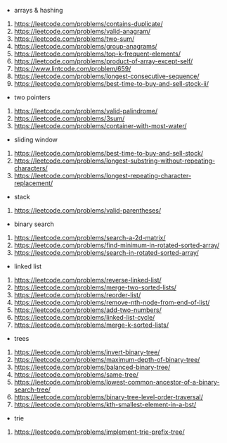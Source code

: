 * arrays & hashing
1. https://leetcode.com/problems/contains-duplicate/
2. https://leetcode.com/problems/valid-anagram/
3. https://leetcode.com/problems/two-sum/
4. https://leetcode.com/problems/group-anagrams/
5. https://leetcode.com/problems/top-k-frequent-elements/
6. https://leetcode.com/problems/product-of-array-except-self/
7. https://www.lintcode.com/problem/659/
8. https://leetcode.com/problems/longest-consecutive-sequence/
9. https://leetcode.com/problems/best-time-to-buy-and-sell-stock-ii/

* two pointers
1. https://leetcode.com/problems/valid-palindrome/
2. https://leetcode.com/problems/3sum/
3. https://leetcode.com/problems/container-with-most-water/

* sliding window
1. https://leetcode.com/problems/best-time-to-buy-and-sell-stock/
2. https://leetcode.com/problems/longest-substring-without-repeating-characters/
3. https://leetcode.com/problems/longest-repeating-character-replacement/

* stack
1. https://leetcode.com/problems/valid-parentheses/

* binary search
1. https://leetcode.com/problems/search-a-2d-matrix/
2. https://leetcode.com/problems/find-minimum-in-rotated-sorted-array/
3. https://leetcode.com/problems/search-in-rotated-sorted-array/

* linked list
1. https://leetcode.com/problems/reverse-linked-list/
2. https://leetcode.com/problems/merge-two-sorted-lists/
3. https://leetcode.com/problems/reorder-list/
4. https://leetcode.com/problems/remove-nth-node-from-end-of-list/
5. https://leetcode.com/problems/add-two-numbers/
6. https://leetcode.com/problems/linked-list-cycle/
7. https://leetcode.com/problems/merge-k-sorted-lists/

* trees
1. https://leetcode.com/problems/invert-binary-tree/
2. https://leetcode.com/problems/maximum-depth-of-binary-tree/
3. https://leetcode.com/problems/balanced-binary-tree/
4. https://leetcode.com/problems/same-tree/
5. https://leetcode.com/problems/lowest-common-ancestor-of-a-binary-search-tree/
6. https://leetcode.com/problems/binary-tree-level-order-traversal/
7. https://leetcode.com/problems/kth-smallest-element-in-a-bst/

* trie
1. https://leetcode.com/problems/implement-trie-prefix-tree/
